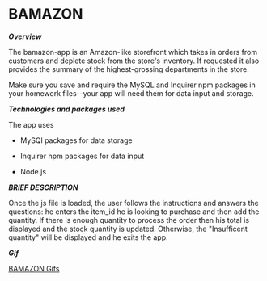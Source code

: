 # BAMAZON

***Overview***

The bamazon-app is an Amazon-like storefront which takes in orders from customers and deplete stock from the store's inventory. If requested it also provides the summary of the highest-grossing departments in the store.

Make sure you save and require the MySQL and Inquirer npm packages in your homework files--your app will need them for data input and storage.

***Technologies and packages used***

The app uses 
* MySQl packages for data storage
 
* Inquirer npm packages for data input

* Node.js

***BRIEF DESCRIPTION***

Once the js file is loaded, the user follows the instructions and answers the questions: he enters the item_id he is looking to purchase and then add the quantity. If there is enough quantity to process the order then his total is displayed and the stock quantity is updated. Otherwise, the "Insufficent quantity" will be displayed and he exits the app.


***Gif***

  [BAMAZON Gifs](https://github.com/Tyawo/amazon-app/blob/master/gif/snipetb.gif)
    


